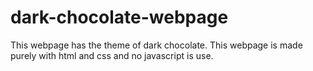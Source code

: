 # dark-chocolate-webpage
This webpage has the theme of dark chocolate. This webpage is made purely with html and css and no javascript is use.
